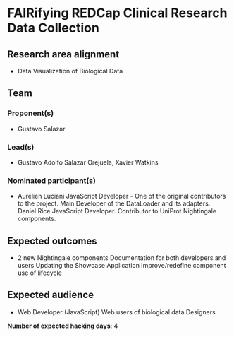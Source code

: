 # FAIRifying REDCap Clinical Research Data Collection

## Research area alignment

- Data Visualization of Biological Data

## Team

### Proponent(s)

- Gustavo Salazar

### Lead(s)

- Gustavo Adolfo Salazar Orejuela, Xavier Watkins

### Nominated participant(s)

- Aurélien Luciani JavaScript Developer - One of the original contributors to the project. Main Developer of the DataLoader and its adapters.
 Daniel Rice JavaScript Developer. Contributor to UniProt Nightingale components.

## Expected outcomes

- 2 new Nightingale components
 Documentation for both developers and users
 Updating the Showcase Application
 Improve/redefine component use of lifecycle

## Expected audience

- Web Developer (JavaScript)
 Web users of biological data
 Designers

**Number of expected hacking days**: 4

